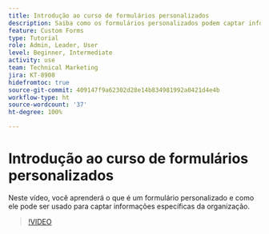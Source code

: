 ```yaml
---
title: Introdução ao curso de formulários personalizados
description: Saiba como os formulários personalizados podem captar informações específicas da organização.
feature: Custom Forms
type: Tutorial
role: Admin, Leader, User
level: Beginner, Intermediate
activity: use
team: Technical Marketing
jira: KT-8908
hidefromtoc: true
source-git-commit: 409147f9a62302d28e14b834981992a0421d4e4b
workflow-type: ht
source-wordcount: '37'
ht-degree: 100%

---
```


# Introdução ao curso de formulários personalizados

Neste vídeo, você aprenderá o que é um formulário personalizado e como ele pode ser usado para captar informações específicas da organização.

>[!VIDEO](https://video.tv.adobe.com/v/335171/?quality=12&learn=on)
